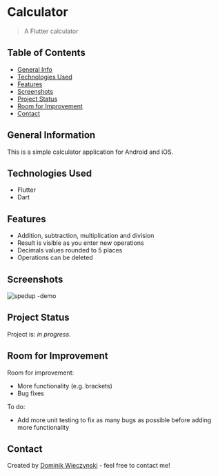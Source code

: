 # Calculator
>A Flutter calculator

## Table of Contents
* [General Info](#general-information)
* [Technologies Used](#technologies-used)
* [Features](#features)
* [Screenshots](#screenshots)
* [Project Status](#project-status)
* [Room for Improvement](#room-for-improvement)
* [Contact](#contact)
<!-- * [License](#license) -->


## General Information
This is a simple calculator application for Android and iOS.
<!-- You don't have to answer all the questions - just the ones relevant to your project. -->


## Technologies Used
- Flutter
- Dart


## Features
- Addition, subtraction, multiplication and division
- Result is visible as you enter new operations
- Decimals values rounded to 5 places
- Operations can be deleted


## Screenshots
![spedup -demo](https://user-images.githubusercontent.com/75265195/167788388-cd807e3e-5fcc-48a4-8edc-d81dee7ec0a7.gif)





## Project Status
Project is: _in progress_.


## Room for Improvement

Room for improvement:
- More functionality (e.g. brackets)
- Bug fixes

To do:
- Add more unit testing to fix as many bugs as possible before adding more functionality






## Contact
Created by [Dominik Wieczynski](https://www.linkedin.com/in/dominik-wieczy%C5%84ski-19ba77209/) - feel free to contact me!


<!-- Optional -->
<!-- ## License -->
<!-- This project is open source and available under the [... License](). -->

<!-- You don't have to include all sections - just the one's relevant to your project -->
